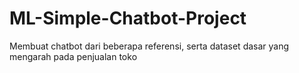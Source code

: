 # ML-Simple-Chatbot-Project
Membuat chatbot dari beberapa referensi, serta dataset dasar yang mengarah pada penjualan toko
